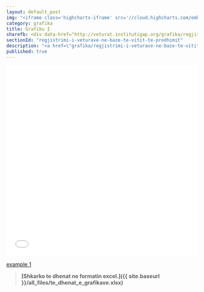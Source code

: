 ```yaml
---
layout: default_post
img: "<iframe class='highcharts-iframe' src='//cloud.highcharts.com/embed/eqejez' style='border: 0; width: 100%; height: 400px'>&nbsp;</iframe>"
category: grafika
title: Grafiku I
sharefb: <div data-href="http://veturat.institutigap.org/grafika/regjistrimi-i-veturave-ne-baze-te-vitit-te-prodhimit.html" data-layout="button"><i class="fa fa-facebook"></i></div> 
sectionId: "regjistrimi-i-veturave-ne-baze-te-vitit-te-prodhimit"
description: "<a href=\"grafika/regjistrimi-i-veturave-ne-baze-te-vitit-te-prodhimit.html\">Ky grafikon </a> paraqet regjistrimin e veturave në bazë të vitit të prodhimit.<br><br> Burimi: Ministria e Punëve të Brendshme"
published: true
---
```

<html>
   <!-- Facebook Open Graph tags -->
<meta property="og:title" content="Ekonomia e veturave" />
<meta property="og:site_name" content="Ekonomia e veturave"/>
<meta property="og:image" content="http://veturat.institutigap.org/img/services.chart1" />
<meta property="og:type" content="website" />
<meta property="og:url" content="http://veturat.institutigap.org/grafika/regjistrimi-i-veturave-ne-baze-te-vitit-te-prodhimit.html" />
<meta property="og:description" content=" Just  aaaaaa" />




<iframe class="highcharts-iframe" src="//cloud.highcharts.com/embed/eqejez" style="background-color: #f8f8f8; border: 0; width: 100%; height: 500px">&nbsp;</iframe>

<a href="https://facebook.com/sharer/sharer.php?u=http://veturat.institutigap.org/grafika/regjistrimi-i-veturave-ne-baze-te-vitit-te-prodhimit.html" target="_blank">example 1</a>
>**[Shkarko te dhenat ne formatin excel.]({{ site.baseurl }}/all_files/te_dhenat_e_grafikave.xlsx)**
